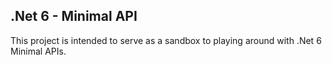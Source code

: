 ## .Net 6 - Minimal API

This project is intended to serve as a sandbox to playing around with .Net 6 Minimal APIs.